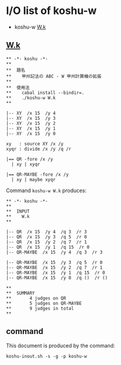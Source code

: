# I/O list of koshu-w

- koshu-w  [W.k](#wk)



## [W.k](W.k)

```
** -*- koshu -*-
**
**  題名
**    甲州記法の ABC - W 甲州計算機の拡張
**
**  使用法
**    cabal install --bindir=.
**    ./koshu-w W.k
**

|-- XY  /x 15  /y 4
|-- XY  /x 15  /y 3
|-- XY  /x 15  /y 2
|-- XY  /x 15  /y 1
|-- XY  /x 15  /y 0

xy   : source XY /x /y
xyqr : divide /x /y /q /r

|== QR -fore /x /y
  | xy | xyqr

|== QR-MAYBE -fore /x /y
  | xy | maybe xyqr

```

Command `koshu-w W.k` produces:

```
** -*- koshu -*-
**
**  INPUT
**    W.k
**

|-- QR  /x 15  /y 4  /q 3  /r 3
|-- QR  /x 15  /y 3  /q 5  /r 0
|-- QR  /x 15  /y 2  /q 7  /r 1
|-- QR  /x 15  /y 1  /q 15  /r 0
|-- QR-MAYBE  /x 15  /y 4  /q 3  /r 3

|-- QR-MAYBE  /x 15  /y 3  /q 5  /r 0
|-- QR-MAYBE  /x 15  /y 2  /q 7  /r 1
|-- QR-MAYBE  /x 15  /y 1  /q 15  /r 0
|-- QR-MAYBE  /x 15  /y 0  /q ()  /r ()

**
**  SUMMARY
**       4 judges on QR
**       5 judges on QR-MAYBE
**       9 judges in total
**
```



## command

This document is produced by the command:

```
koshu-inout.sh -s -g -p koshu-w
```
